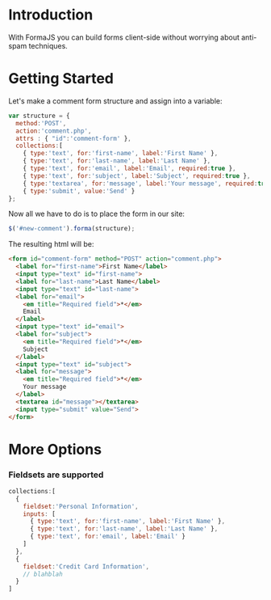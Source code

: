 # Introduction
With FormaJS you can build forms client-side without worrying about anti-spam techniques.

# Getting Started
Let's make a comment form structure and assign into a variable:
```javascript
var structure = {
  method:'POST',
  action:'comment.php',
  attrs : { "id":'comment-form' },
  collections:[
    { type:'text', for:'first-name', label:'First Name' },
    { type:'text', for:'last-name', label:'Last Name' },
    { type:'text', for:'email', label:'Email', required:true },
    { type:'text', for:'subject', label:'Subject', required:true },
    { type:'textarea', for:'message', label:'Your message', required:true },
    { type:'submit', value:'Send' }
};
```
Now all we have to do is to place the form in our site:
```javascript
$('#new-comment').forma(structure);
```

The resulting html will be:
```html
<form id="comment-form" method="POST" action="comment.php">
  <label for="first-name">First Name</label>
  <input type="text" id="first-name">
  <label for="last-name">Last Name</label>
  <input type="text" id="last-name">
  <label for="email">
    <em title="Required field">*</em>
    Email
  </label>
  <input type="text" id="email">
  <label for="subject">
    <em title="Required field">*</em>
    Subject
  </label>
  <input type="text" id="subject">
  <label for="message">
    <em title="Required field">*</em>
    Your message
  </label>
  <textarea id="message"></textarea>
  <input type="submit" value="Send">
</form>
```

# More Options

### Fieldsets are supported
```javascript
collections:[
  {
    fieldset:'Personal Information',
    inputs: [
      { type:'text', for:'first-name', label:'First Name' },
      { type:'text', for:'last-name', label:'Last Name' },
      { type:'text', for:'email', label:'Email' }
    ]
  },
  {
    fieldset:'Credit Card Information',
    // blahblah
  }
]
```
